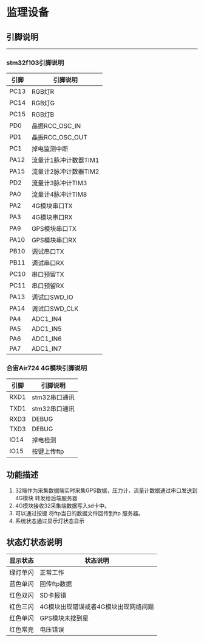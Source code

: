 # 监理设备
## 引脚说明
---
### stm32f103引脚说明
| 引脚        | 引脚说明                                                         |
| ------------ | ------------------------------------------------------------ |
| PC13 |  RGB灯R |
| PC14 | RGB灯G  |
| PC15 | RGB灯B  |
| PD0  | 晶振RCC_OSC_IN  |
| PD1  | 晶振RCC_OSC_OUT  |
| PC1  | 掉电监测中断  |
| PA12 | 流量计1脉冲计数器TIM1  |
| PA15 | 流量计2脉冲计数器TIM2  |
| PD2  | 流量计3脉冲计TIM3  |     
| PA0  | 流量计4脉冲计TIM8  |                               
| PA2  | 4G模块串口TX  |
| PA3  | 4G模块串口RX  |
| PA9  | GPS模块串口TX  |
| PA10 | GPS模块串口RX  |
| PB10 | 调试串口TX  | 
| PB11 | 调试串口RX  |
| PC10 | 串口预留TX  |
| PC11 | 串口预留RX  |
| PA13 | 调试口SWD_IO  |
| PA14 | 调试口SWD_CLK  |
| PA4  | ADC1_IN4  |
| PA5  | ADC1_IN5  |
| PA6  | ADC1_IN6  |
| PA7  | ADC1_IN7  |
### 合宙Air724 4G模块引脚说明
| 引脚        | 引脚说明                                                         |
| ------------ | ------------------------------------------------------------ |
| RXD1 | stm32串口通讯 |
| TXD1 | stm32串口通讯 |
| RXD3 | DEBUG|
| TXD3 | DEBUG |
| IO14 | 掉电检测 |
| IO15 | 按键上传ftp |
## 功能描述
1. 32端作为采集数据端实时采集GPS数据，压力计，流量计数据通过串口发送到4G模块
转发给后端服务器
2. 4G模块接收32采集端数据写入sd卡中。
3. 可以通过按键 将ftp当日的数据文件回传到ftp 服务器。
4. 系统状态通过显示灯状态显示
## 状态灯状态说明
| 显示状态        | 状态说明                                                         |
| ------------ | ------------------------------------------------------------ |
| 绿灯单闪 | 正常工作 |
| 蓝色单闪 | 回传ftp数据 |
| 红色双闪 | SD卡报错 |
| 红色三闪 | 4G模块出现错误或者4G模块出现网络问题 |
| 红色单闪 | GPS模块未搜到星 |
| 红色常亮 | 电压错误  |


 


